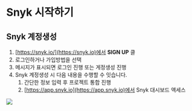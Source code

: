 # Snyk 시작하기

## Snyk 계정생성&#x20;

1. [https://snyk.io/](https://snyk.io)에서 **SIGN UP** 클
2. 로그인하거나 가입방법을 선택
3. 메시지가 표시되면 로그인 진행 또는 게정생성 진행
4. Snyk 계정생성 시 다음 내용을 수행할 수 잇습니다.
   1. 간단한 정보 입력 후 프로젝트 통합 진행
   2. [https://app.snyk.io](https://app.snyk.io)에서 Snyk 대시보드 액세스

![](../../.gitbook/assets/login6.png)
